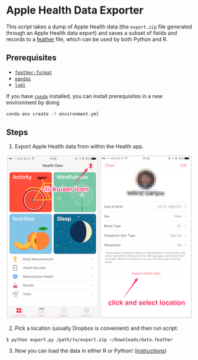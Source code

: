 # Apple Health Data Exporter

This script takes a dump of Apple Health data (the `export.zip` file generated
through an Apple Health data export) and saves a subset of fields and records
to a [feather](https://github.com/wesm/feather) file, which can
be used by both Python and R.

## Prerequisites

* [`feather-format`](https://github.com/wesm/feather)
* [`pandas`](http://pandas.pydata.org/)
* [`lxml`](http://lxml.de/index.html)

If you have [`conda`](https://conda.io/docs/) installed, you can install
prerequisites in a new environment by doing

```bash
conda env create -f environment.yml
```

## Steps

1. Export Apple Health data from within the Health app.

  ![click on "user" icon and then on "export health data"](images/exporting.png)

2. Pick a location (usually Dropbox is convenient) and then run script:

  ```bash
  $ python export.py /path/to/export.zip ~/Downloads/data.feather
  ```

3. Now you can load the data in either R or Python!
   ([instructions](https://blog.rstudio.org/2016/03/29/feather/))
